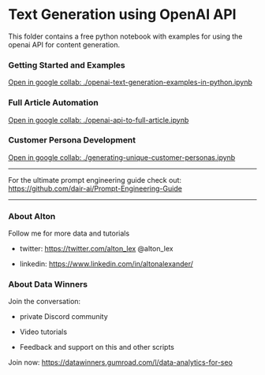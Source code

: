 
# Text Generation using OpenAI API

This folder contains a free python notebook with examples for using the openai API for content generation.



### Getting Started and Examples

[Open in google collab: ./openai-text-generation-examples-in-python.ipynb](https://colab.research.google.com/github/FrontAnalyticsInc/data-winners/blob/main/generation-api-openai/openai-text-generation-examples-in-python.ipynb)



### Full Article Automation

[Open in google collab: ./openai-api-to-full-article.ipynb](https://colab.research.google.com/github/FrontAnalyticsInc/data-winners/blob/main/generation-api-openai/openai-api-to-full-article.ipynb)




### Customer Persona Development

[Open in google collab: ./generating-unique-customer-personas.ipynb](https://colab.research.google.com/github/FrontAnalyticsInc/data-winners/blob/main/generation-api-openai/generating-unique-customer-personas.ipynb)



---

For the ultimate prompt engineering guide check out: https://github.com/dair-ai/Prompt-Engineering-Guide

---


### About Alton

Follow me for more data and tutorials

- twitter: https://twitter.com/alton_lex @alton_lex

- linkedin: https://www.linkedin.com/in/altonalexander/


### About Data Winners

Join the conversation:

- private Discord community

- Video tutorials

- Feedback and support on this and other scripts

Join now: https://datawinners.gumroad.com/l/data-analytics-for-seo

